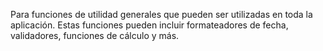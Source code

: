 Para funciones de utilidad generales que pueden ser utilizadas en toda la aplicación. Estas funciones pueden incluir formateadores de fecha, validadores, funciones de cálculo y más.

